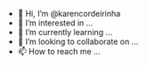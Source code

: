 - 👋 Hi, I’m @karencordeirinha
- 👀 I’m interested in ...
- 🌱 I’m currently learning ...
- 💞️ I’m looking to collaborate on ...
- 📫 How to reach me ...

<!---
karencordeirinha/karencordeirinha is a ✨ special ✨ repository because its `README.md` (this file) appears on your GitHub profile.
You can click the Preview link to take a look at your changes.
--->
